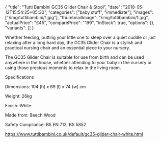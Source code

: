 {
    "title": "Tutti Bambini GC35 Glider Chair & Stool",
    "date": "2018-05-12T15:54:25+05:30",
    "categories": ["baby stuff", "immediate"],
    "images": ["/img/tuttibambini/1.jpg"],
    "thumbnailImage": "/img/tuttibambini/1.jpg",
    "actualPrice": "£45",
    "comparePrice": "199",
    "inStock": true,
    "options": {},
    "variants": []
}

Whether feeding, putting your little one to sleep over a quiet cuddle or just relaxing after a long hard day, the GC35 Glider Chair is a stylish and practical nursing chair and an essential piece to your nursery.

The GC35 Glider Chair is suitable for use from birth and can be used anywhere in the house, whether attending to your baby in the nursery or using those precious moments to relax in the living room.

Specifications

Dimensions: 104 (h) x 69 (l) x 74 (w) cm

Weight: 26kg

Finish: White 

Made from: Beech Wood

Safety Compliance: BS EN 713, BS 5852


https://www.tuttibambini.co.uk/default/gc35-glider-chair-white.html